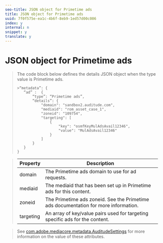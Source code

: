 ```yaml
---
seo-title: JSON object for Primetime ads
title: JSON object for Primetime ads
uuid: 7f0f575e-ea1c-4b6f-8eb9-1ed57d00c006
index: y
internal: n
snippet: y
translate: y
---
```


# JSON object for Primetime ads


>The code block below defines the details JSON object when the type value is Primetime ads. 
>
>
>```
>>“metadata”: {
>    “ad” :  {
>        “type”: “Primetime ads”,
>        “details”: {
>            "domain": "sandbox2.auditude.com",
>            "mediaid": "rom_asset_case_1",
>            "zoneid": "109754",
>            "targeting": [
>                {
>                    "key": "osmfKeyMulAdsAvail12346",
>                    "value": "MulAdsAvail12346"
>                }
>            ]
>        }
>    }
>}
>
>```

>


>|  Property  | Description  |
>|---|---|
>|  domain  | The Primetime ads domain to use for ad requests.  |
>|  mediaid  | The mediaid that has been set up in Primetime ads for this content.  |
>|  zoneid  | The Primetime ads zoneid. See the Primetime ads documentation for more information.  |
>|  targeting  | An array of key/value pairs used for targeting specific ads for the content.  |

>See [com.adobe.mediacore.metadata.AuditudeSettings](http://help.adobe.com/en_US/primetime/api/psdk/javadoc/com/adobe/mediacore/metadata/AuditudeSettings.html) for more information on the value of these attributes. 

